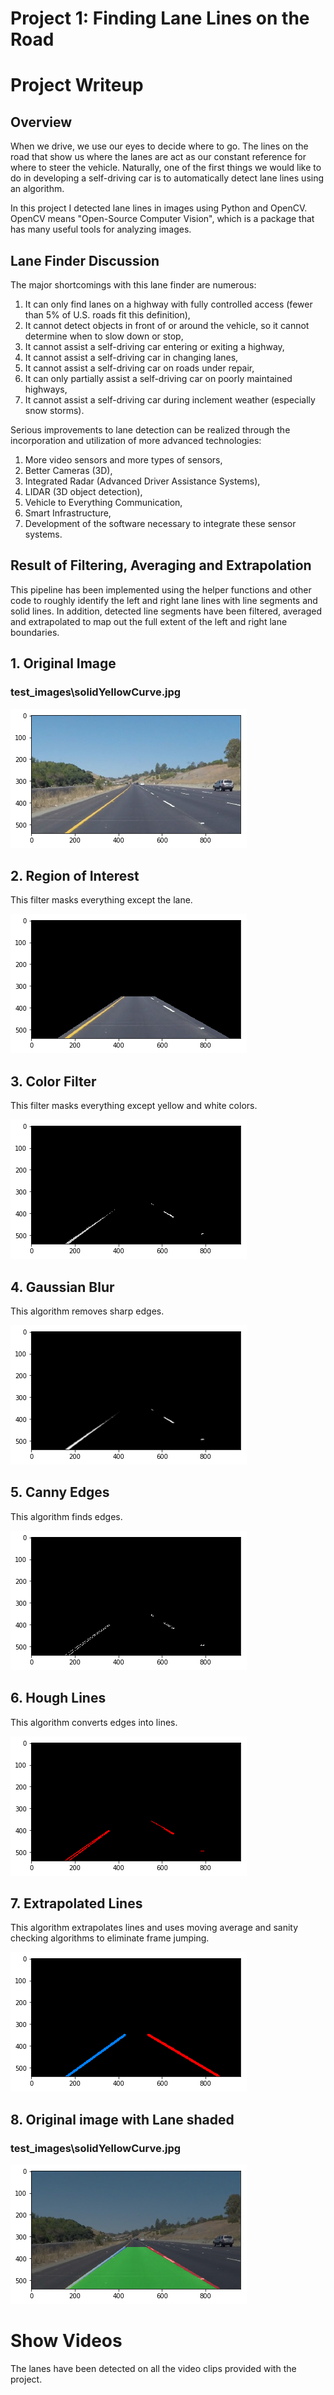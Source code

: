 
# Project 1: Finding Lane Lines on the Road

# Project Writeup

## Overview

When we drive, we use our eyes to decide where to go.  The lines on the road that show us where the lanes are act as our constant reference for where to steer the vehicle.  Naturally, one of the first things we would like to do in developing a self-driving car is to automatically detect lane lines using an algorithm.

In this project I detected lane lines in images using Python and OpenCV.  OpenCV means "Open-Source Computer Vision", which is a package that has many useful tools for analyzing images.  

## Lane Finder Discussion

The major shortcomings with this lane finder are numerous:
1.	It can only find lanes on a highway with fully controlled access (fewer than 5% of U.S. roads fit this definition),
2.	It cannot detect objects in front of or around the vehicle, so it cannot determine when to slow down or stop,
3.	It cannot assist a self-driving car entering or exiting a highway,
4.	It cannot assist a self-driving car in changing lanes,
5.	It cannot assist a self-driving car on roads under repair,
6.	It can only partially assist a self-driving car on poorly maintained highways,
7.	It cannot assist a self-driving car during inclement weather (especially snow storms).

Serious improvements to lane detection can be realized through the incorporation and utilization of more advanced technologies:
1.	More video sensors and more types of sensors,
2.	Better Cameras (3D),
3.	Integrated Radar (Advanced Driver Assistance Systems),
4.	LIDAR (3D object detection),
5.	Vehicle to Everything Communication,
6.	Smart Infrastructure,
7.	Development of the software necessary to integrate these sensor systems.


## Result of Filtering, Averaging and Extrapolation

This pipeline has been implemented using the helper functions and other code to roughly identify the left and right lane lines with line segments and solid lines.  In addition, detected line segments have been filtered, averaged and extrapolated to map out the full extent of the left and right lane boundaries.


## 1. Original Image
### test_images\solidYellowCurve.jpg



![png](p1_files/p1_5_1.png)



## 2. Region of Interest
 This filter masks everything except the lane.



![png](p1_files/p1_5_3.png)



## 3. Color Filter
 This filter masks everything except yellow and white colors.



![png](p1_files/p1_5_5.png)



## 4. Gaussian Blur
 This algorithm removes sharp edges.



![png](p1_files/p1_5_7.png)



## 5. Canny Edges
 This algorithm finds edges.



![png](p1_files/p1_5_9.png)



## 6. Hough Lines
 This algorithm converts edges into lines.



![png](p1_files/p1_5_11.png)



## 7. Extrapolated Lines
 This algorithm extrapolates lines and uses moving average and sanity checking algorithms to eliminate frame jumping.



![png](p1_files/p1_5_13.png)



## 8. Original image with Lane shaded
### test_images\solidYellowCurve.jpg



![png](p1_files/p1_5_15.png)


# Show Videos

The lanes have been detected on all the video clips provided with the project.
